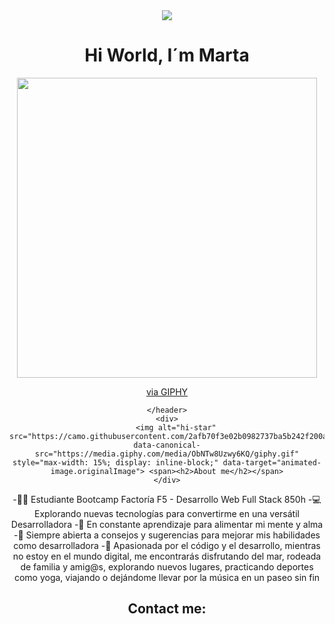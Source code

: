 <header>
        <img src="https://camo.githubusercontent.com/e8e7b06ecf583bc040eb60e44eb5b8e0ecc5421320a92929ce21522dbc34c891/68747470733a2f2f6d656469612e67697068792e636f6d2f6d656469612f6876524a434c467a6361737252346961377a2f67697068792e676966" data-canonical-src="https://media.giphy.com/media/hvRJCLFzcasrR4ia7z/giphy.gif" style="max-width: 15%; display: inline-block;" data-target="animated-image.originalImage"><h1>Hi World, I´m Marta</h1>
        <img src="https://giphy.com/embed/l2JIeRIge5SQcpaP6" width="480" height="480" frameBorder="0" class="giphy-embed" allowFullScreen></iframe><p><a href="https://giphy.com/gifs/meetaiko-cats-unicorn-unikitty-l2JIeRIge5SQcpaP6">via GIPHY</a></p>
      
    </header>
    <div>
        <img alt="hi-star" src="https://camo.githubusercontent.com/2afb70f3e02b0982737ba5b242f200a68d8d26e00597267914279eda82b15409/68747470733a2f2f6d656469612e67697068792e636f6d2f6d656469612f4f624e547738557a7779364b512f67697068792e676966" data-canonical-src="https://media.giphy.com/media/ObNTw8Uzwy6KQ/giphy.gif" style="max-width: 15%; display: inline-block;" data-target="animated-image.originalImage"> <span><h2>About me</h2></span>
    </div>
</body>
</html>

-👩‍🎓 Estudiante Bootcamp Factoría F5 - Desarrollo Web Full Stack 850h
-💻 Explorando nuevas tecnologías para convertirme en una versátil Desarrolladora
-🧠 En constante aprendizaje para alimentar mi mente y alma
-👀 Siempre abierta a consejos y sugerencias para mejorar mis habilidades como desarrolladora
-💞 Apasionada por el código y el desarrollo, mientras no estoy en el mundo digital, me encontrarás disfrutando del mar, rodeada de familia y amig@s, explorando nuevos lugares, practicando deportes como yoga, viajando o dejándome llevar por la música en un paseo sin fin

## Contact me:


